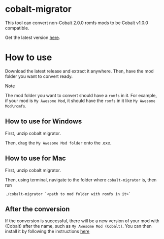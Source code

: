 # cobalt-migrator

This tool can convert non-Cobalt 2.0.0 romfs mods to be Cobalt v1.0.0 compatible.

Get the latest version [here](https://github.com/DivineDragonFanClub/cobalt-migrator/releases).

# How to use
Download the latest release and extract it anywhere. Then, have the mod folder you want to convert ready.

> [!NOTE]  
> The mod folder you want to convert should have a `romfs` in it. 
> For example, if your mod is `My Awesome Mod`, it should have the `romfs` in it like `My Awesome Mod\romfs`.

## How to use for Windows
First, unzip cobalt migrator.

Then, drag the `My Awesome Mod folder` onto the .exe.

## How to use for Mac
First, unzip cobalt migrator.

Then, using terminal, navigate to the folder where `cobalt-migrator` is, then run 
```
./cobalt-migrator `<path to mod folder with romfs in it>`
```

## After the conversion
If the conversion is successful, there will be a new version of your mod with (Cobalt) after the name, such as `My Awesome Mod (Cobalt)`. You can then install it by following the instructions [here](https://github.com/Raytwo/Cobalt/wiki/Managing-your-Mods)
